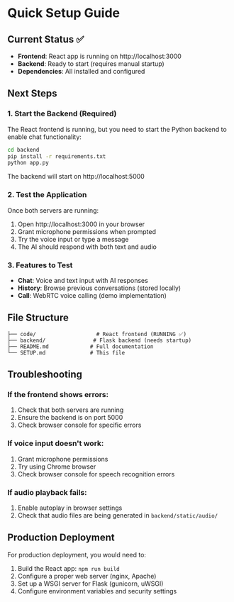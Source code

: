 # Quick Setup Guide

## Current Status ✅
- **Frontend**: React app is running on http://localhost:3000
- **Backend**: Ready to start (requires manual startup)
- **Dependencies**: All installed and configured

## Next Steps

### 1. Start the Backend (Required)
The React frontend is running, but you need to start the Python backend to enable chat functionality:

```bash
cd backend
pip install -r requirements.txt
python app.py
```

The backend will start on http://localhost:5000

### 2. Test the Application
Once both servers are running:
1. Open http://localhost:3000 in your browser
2. Grant microphone permissions when prompted
3. Try the voice input or type a message
4. The AI should respond with both text and audio

### 3. Features to Test
- **Chat**: Voice and text input with AI responses
- **History**: Browse previous conversations (stored locally)
- **Call**: WebRTC voice calling (demo implementation)

## File Structure
```
├── code/                   # React frontend (RUNNING ✅)
├── backend/               # Flask backend (needs startup)
├── README.md             # Full documentation
└── SETUP.md              # This file
```

## Troubleshooting

### If the frontend shows errors:
1. Check that both servers are running
2. Ensure the backend is on port 5000
3. Check browser console for specific errors

### If voice input doesn't work:
1. Grant microphone permissions
2. Try using Chrome browser
3. Check browser console for speech recognition errors

### If audio playback fails:
1. Enable autoplay in browser settings
2. Check that audio files are being generated in `backend/static/audio/`

## Production Deployment
For production deployment, you would need to:
1. Build the React app: `npm run build`
2. Configure a proper web server (nginx, Apache)
3. Set up a WSGI server for Flask (gunicorn, uWSGI)
4. Configure environment variables and security settings
